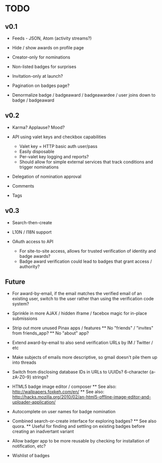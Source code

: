 # TODO

## v0.1

* Feeds - JSON, Atom (activity streams?)

* Hide / show awards on profile page

* Creator-only for nominations

* Non-listed badges for surprises

* Invitation-only at launch?

* Pagination on badges page?

* Denormalize badge / badgeaward / badgeawardee / user joins down to badge / badgeaward

## v0.2

* Karma? Applause? Mood?

* API using valet keys and checkbox capabilities
    * Valet key = HTTP basic auth user/pass
    * Easily disposable
    * Per-valet key logging and reports?
    * Should allow for simple external services that track conditions and trigger nominations

* Delegation of nomination approval

* Comments

* Tags

## v0.3

* Search-then-create

* L10N / I18N support

* OAuth access to API
    * For site-to-site access, allows for trusted verification of identity and badge awards?
    * Badge award verification could lead to badges that grant access / authority?

## Future

* For award-by-email, if the email matches the verified email of an existing user, switch to the user rather than using the verification code system?

* Sprinkle in more AJAX / hidden iframe / facebox magic for in-place submissions

* Strip out more unused Pinax apps / features
** No "friends" / "invites" from friends_app?
** No "about" app?

* Extend award-by-email to also send verification URLs by IM / Twitter / etc

* Make subjects of emails more descriptive, so gmail doesn't pile them up into threads

* Switch from disclosing database IDs in URLs to UUIDs? 6-character {a-zA-Z0-9} strings?

* HTML5 badge image editor / composer
** See also: http://wallpapers.foxkeh.com/en/
** See also: http://hacks.mozilla.org/2010/02/an-html5-offline-image-editor-and-uploader-application/

* Autocomplete on user names for badge nomination

* Combined search-or-create interface for exploring badges?
** See also quora.
** Useful for finding and settling on existing badges before creating an inadvertant variant

* Allow badger app to be more reusable by checking for installation of notification, etc?

* Wishlist of badges
